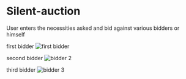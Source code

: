 # Silent-auction
User enters the necessities asked and bid against various bidders or himself


first bidder
![first bidder](https://github.com/watchout254/Silent-auction/assets/88248852/b4eefb91-1950-4ced-a6ee-f36ac0bfbee6)

second bidder 
![bidder 2](https://github.com/watchout254/Silent-auction/assets/88248852/4c4464d7-d0ee-4a30-8e76-26e47ef1c605)

third bidder
![bidder 3](https://github.com/watchout254/Silent-auction/assets/88248852/f76f5fc2-b2d6-4297-9d2f-af2858d138ab)
